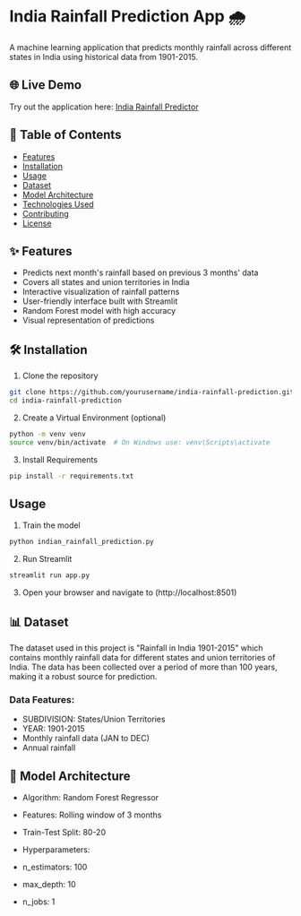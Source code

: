 # India Rainfall Prediction App 🌧️

A machine learning application that predicts monthly rainfall across different states in India using historical data from 1901-2015.

## 🌐 Live Demo
Try out the application here: [India Rainfall Predictor](https://rainfall-prediction-india.streamlit.app)

## 📌 Table of Contents
- [Features](#features)
- [Installation](#installation)
- [Usage](#usage)
- [Dataset](#dataset)
- [Model Architecture](#model-architecture)
- [Technologies Used](#technologies-used)
- [Contributing](#contributing)
- [License](#license)

## ✨ Features
- Predicts next month's rainfall based on previous 3 months' data
- Covers all states and union territories in India
- Interactive visualization of rainfall patterns
- User-friendly interface built with Streamlit
- Random Forest model with high accuracy
- Visual representation of predictions

## 🛠️ Installation

1. Clone the repository
```bash
git clone https://github.com/yourusername/india-rainfall-prediction.git
cd india-rainfall-prediction
```

2. Create a Virtual Environment (optional)
```bash
python -m venv venv
source venv/bin/activate  # On Windows use: venv\Scripts\activate
```

3. Install Requirements
```bash
pip install -r requirements.txt
```

## Usage
1. Train the model
```bash
python indian_rainfall_prediction.py
```

2. Run Streamlit
```bash
streamlit run app.py
```

3. Open your browser and navigate to (http://localhost:8501)

## 📊 Dataset
The dataset used in this project is "Rainfall in India 1901-2015" which contains monthly rainfall data for different states and union territories of India. The data has been collected over a period of more than 100 years, making it a robust source for prediction.

### Data Features:

- SUBDIVISION: States/Union Territories
- YEAR: 1901-2015
- Monthly rainfall data (JAN to DEC)
- Annual rainfall

## 🤖 Model Architecture

- Algorithm: Random Forest Regressor
- Features: Rolling window of 3 months
- Train-Test Split: 80-20
- Hyperparameters:

- n_estimators: 100
- max_depth: 10
- n_jobs: 1



